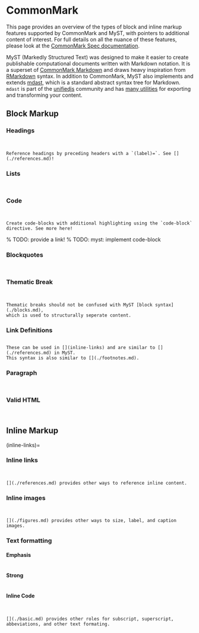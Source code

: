 # CommonMark

This page provides an overview of the types of block and inline markup features supported by CommonMark and MyST, with pointers to additional content of interest. For full details on all the nuance of these features, please look at the [CommonMark Spec documentation](https://spec.commonmark.org/).

MyST (Markedly Structured Text) was designed to make it easier to create publishable computational documents written with Markdown notation. It is a superset of [CommonMark Markdown](https://commonmark.org/) and draws heavy inspiration from [RMarkdown](https://rmarkdown.rstudio.com/) syntax. In addition to CommonMark, MyST also implements and extends [mdast](https://github.com/syntax-tree/mdast), which is a standard abstract syntax tree for Markdown. `mdast` is part of the [unifiedjs](https://unifiedjs.com) community and has [many utilities](https://unifiedjs.com/explore/keyword/mdast/) for exporting and transforming your content.

## Block Markup

### Headings

```{include} ../nodes/heading.md

```

```{include} ../examples/heading.md

```

```{seealso}
Reference headings by preceding headers with a `(label)=`. See [](./references.md)!
```

### Lists

```{include} ../nodes/list.md

```

```{include} ../examples/list.md

```

### Code

```{include} ../nodes/code.md

```

```{include} ../examples/code.md

```

```{seealso}
Create code-blocks with additional highlighting using the `code-block` directive. See more here!
```

% TODO: provide a link!
% TODO: myst: implement code-block

### Blockquotes

```{include} ../nodes/blockquote.md

```

```{include} ../examples/blockquote.md

```

### Thematic Break

```{include} ../nodes/break.md

```

```{include} ../examples/break.md

```

```{seealso}
Thematic breaks should not be confused with MyST [block syntax](./blocks.md),
which is used to structurally seperate content.
```

### Link Definitions

```{include} ../nodes/definition.md

```

```{seealso}
These can be used in [](inline-links) and are similar to [](./references.md) in MyST.
This syntax is also similar to [](./footnotes.md).
```

### Paragraph

```{include} ../nodes/paragraph.md

```

```{include} ../examples/paragraph.md

```

### Valid HTML

```{include} ../nodes/html.md

```

```{include} ../examples/html.md

```

## Inline Markup

(inline-links)=

### Inline links

```{include} ../nodes/link.md

```

```{include} ../examples/link.md

```

```{seealso}
[](./references.md) provides other ways to reference inline content.
```

### Inline images

```{include} ../nodes/image.md

```

```{include} ../examples/image.md

```

```{seealso}
[](./figures.md) provides other ways to size, label, and caption images.
```

### Text formatting

#### Emphasis

```{include} ../nodes/emphasis.md

```

#### Strong

```{include} ../nodes/strong.md

```

#### Inline Code

```{include} ../nodes/inlinecode.md

```

```{include} ../examples/formatting.md

```

```{seealso}
[](./basic.md) provides other roles for subscript, superscript, abbeviations, and other text formating.
```
